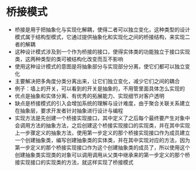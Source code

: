 # 桥接模式
- 桥接是用于把抽象化与实现化解耦，使得二者可以独立变化，这种类型的设计模式属于结构型模式，它通过提供抽象化和实现化之间的桥接结构，来实现二者的解耦
- 这种设计模式涉及到一个作为桥接的接口，使得实体类的功能独立于接口实现类，这两种类型的类可被结构化改变而互不影响
- 使用这种设计模式的意图是将抽象部分与实现部分分离，使它们都可以独立变化
- 主要解决把多角度分类分离出来，让它们独立变化，减少它们之间的耦合
- 例子：墙上的开关，可以看到的开关是抽象的，不用管里面具体怎么实现的
- 优点是抽象和实体分离、有优秀的拓展能力、实现细节对客户透明
- 缺点是桥接模式的引入会增加系统的理解与设计难度，由于聚合关联关系建立在抽象层，要求开发者针对抽象进行设计与编程
- 实现方法是先创建一个桥接实现接口，其中定义了之后每个最终要产生对象中会调用方法的抽象方法，之后创建这个桥接实现接口的实现类，并在其中实现上一步骤定义的抽象方法，使用第一步定义的那个桥接实现接口作为成员建立一个创建抽象类，编写创建抽象类的实体类，并在其中实现对应的方法，因为第一步定义的那个桥接实现接口作为这个创建抽象类的成员了，所以使用这个创建抽象类实现类的对象可以调用调用从父类中继承来的第一步定义的那个桥接实现接口的实现类的方法，就这样实现了桥接模式
